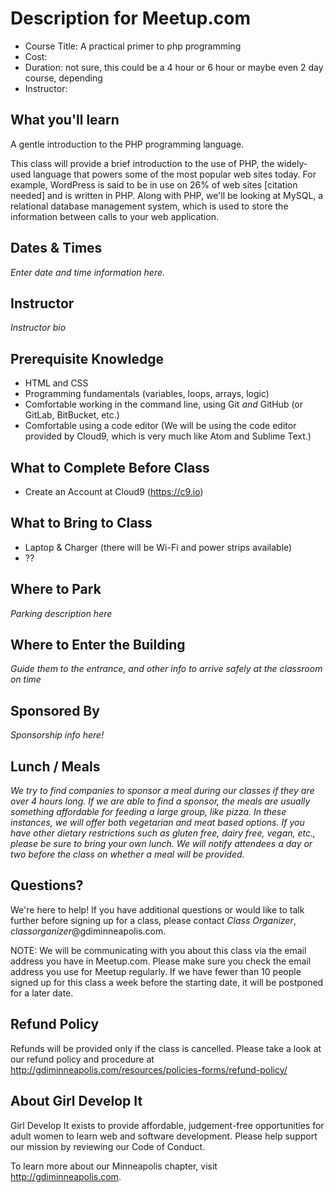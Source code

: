 ﻿# Description for Meetup.com

* Course Title: A practical primer to php programming
* Cost:
* Duration: not sure, this could be a 4 hour or 6 hour or maybe even 2 day course, depending
* Instructor:

## What you'll learn

A gentle introduction to the PHP programming language.

This class will provide a brief introduction to the use of PHP, the widely-used
language that powers some of the most popular web sites today. For example,
WordPress is said to be in use on 26% of web sites [citation needed] and is
written in PHP. Along with PHP, we'll be looking at MySQL, a relational database
management system, which is used to store the information between calls to your
web application.

## Dates & Times

*Enter date and time information here.*

## Instructor

*Instructor bio*

## Prerequisite Knowledge

* HTML and CSS
* Programming fundamentals (variables, loops, arrays, logic)
* Comfortable working in the command line, using Git *and* GitHub (or GitLab,
  BitBucket, etc.)
* Comfortable using a code editor (We will be using the code editor provided by
  Cloud9, which is very much like Atom and Sublime Text.)

## What to Complete Before Class

* Create an Account at Cloud9 (https://c9.io)

## What to Bring to Class

* Laptop & Charger (there will be Wi-Fi and power strips available)
* ??

## Where to Park

*Parking description here*

## Where to Enter the Building

*Guide them to the entrance, and other info to arrive safely at the classroom on time*

## Sponsored By

*Sponsorship info here!*

## Lunch / Meals

*We try to find companies to sponsor a meal during our classes if they are over 4 hours long. If we are able to find a sponsor, the meals are usually something affordable for feeding a large group, like pizza. In these instances, we will offer both vegetarian and meat based options. If you have other dietary restrictions such as gluten free, dairy free, vegan, etc., please be sure to bring your own lunch. We will notify attendees a day or two before the class on whether a meal will be provided.*


## Questions?

We're here to help! If you have additional questions or would like to talk further before signing up for a class, please contact *Class Organizer*, *classorganizer*@gdiminneapolis.com.

NOTE: We will be communicating with you about this class via the email address you have in Meetup.com. Please make sure you check the email address you use for Meetup regularly. If we have fewer than 10 people signed up for this class a week before the starting date, it will be postponed for a later date.

## Refund Policy

Refunds will be provided only if the class is cancelled. Please take a look at our refund policy and procedure at http://gdiminneapolis.com/resources/policies-forms/refund-policy/

## About Girl Develop It

Girl Develop It exists to provide affordable, judgement-free opportunities for adult women to learn web and software development. Please help support our mission by reviewing our Code of Conduct.

To learn more about our Minneapolis chapter, visit <http://gdiminneapolis.com>.
